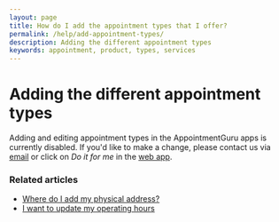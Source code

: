 ```yaml
---
layout: page
title: How do I add the appointment types that I offer?
permalink: /help/add-appointment-types/
description: Adding the different appointment types
keywords: appointment, product, types, services
---
```


# Adding the different appointment types

Adding and editing appointment types in the AppointmentGuru apps is currently disabled. If you'd like to make a change, please contact us via [email](mailto:support@appointmentguru.co) or click on *Do it for me* in the [web app](https://app.appointmentguru.co/).

<!-- Before adding clients or scheduling appointments, you'll need to define the type of appointments you offer. At the same time, you'll be adding your [location](/help/add-address) and [operating hours](/help/update-operating-hours).

## The steps:

1. Log into your AppointmentGuru account via the [web app](https://app.appointmentguru.co/#/login)
2. Go to the [Settings page](http://app.appointmentguru.co/#/settings) and scroll down to *Services*
3. Click on *Add a New Product*
4. Add a name, price and time period for the type of appointment you offer
5. Remember to click on *Add Service* to save your changes
6. If you want to edit or remove a Product, click on the *X* alongside the Product listing (this is not working at the moment, please [contact us](mailto:support@appointmentguru.co) if you'd like us to make the change for you)

Repeat the above steps if you'd like to add more than one appointment type. For example, you might offer an *Introductory Consultation* and also a *Regular Consultation*. -->

### Related articles

* [Where do I add my physical address?](/help/add-address)
* [I want to update my operating hours](/help/update-operating-hours)
